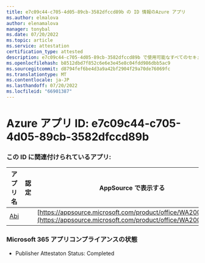 ```yaml
---
title: e7c09c44-c705-4d05-89cb-3582dfccd89b の ID 情報のAzure アプリ
ms.author: elmalova
author: elenamalova
manager: tonybal
ms.date: 07/20/2022
ms.topic: article
ms.service: attestation
certification_type: attested
description: e7c09c44-c705-4d05-89cb-3582dfccd89b で使用可能なすべてのセキュリティとコンプライアンス情報。
ms.openlocfilehash: b8512dbd7f852c6e6e3e45e8c04fdd986dbb5ac9
ms.sourcegitcommit: d8794fef6be4d3a9a42bf2904f29a70de76069fc
ms.translationtype: MT
ms.contentlocale: ja-JP
ms.lasthandoff: 07/20/2022
ms.locfileid: "66901387"
---
```

# <a name="azure-app-id-e7c09c44-c705-4d05-89cb-3582dfccd89b"></a>Azure アプリ ID: e7c09c44-c705-4d05-89cb-3582dfccd89b


### <a name="apps-associated-with-this-id"></a>この ID に関連付けられているアプリ:
| **アプリ名** | **認定** | **AppSource で表示する** |
|--------------|---------------|-----------------------|
| [Abi](../forward/WA200003862.md) |  | [https://appsource.microsoft.com/product/office/WA200003862](https://appsource.microsoft.com/product/office/WA200003862) |

### <a name="microsoft-365-app-compliance-status"></a>Microsoft 365 アプリコンプライアンスの状態
- Publisher Attestaton Status: Completed
